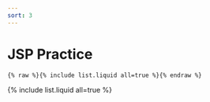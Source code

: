 ```yaml
---
sort: 3
---
```


# JSP Practice

```
{% raw %}{% include list.liquid all=true %}{% endraw %}
```

{% include list.liquid all=true %}
